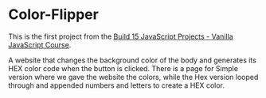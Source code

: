 # Color-Flipper

This is the first project from the [Build 15 JavaScript Projects - Vanilla JavaScript Course](https://www.youtube.com/watch?v=3PHXvlpOkf4&t=363s).

A website that changes the background color of the body and generates its HEX color code when the button is clicked.
There is a page for Simple version where we gave the website the colors, while the Hex version looped through and appended numbers and letters to create a HEX color.
